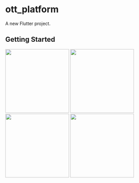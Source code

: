 # ott_platform

A new Flutter project.

## Getting Started



<img src="https://github.com/userkrunal/ott_platform/assets/120082312/50a39114-518c-4ddd-b1ef-6a824690b4ef"  width="200" height="200">

<img src="https://github.com/userkrunal/ott_platform/assets/120082312/4a7e6310-3c21-4cca-bf45-84251b54d872"  width="200" height="200">

<img src="https://github.com/userkrunal/ott_platform/assets/120082312/ac093513-e653-48ff-be53-5c2f95fe87d9"  width="200" height="200">

<img src="https://github.com/userkrunal/ott_platform/assets/120082312/3c136d42-c4d0-4e5a-acb9-b83efce57b56"  width="200" height="200">








